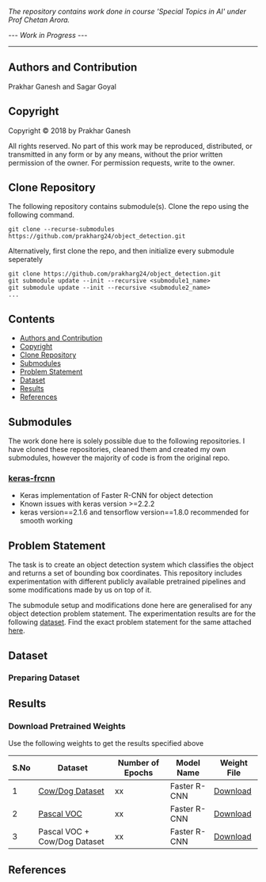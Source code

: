 *The repository contains work done in course 'Special Topics in AI' under Prof Chetan Arora.*

*--- Work in Progress ---*

-------

## Authors and Contribution
Prakhar Ganesh and Sagar Goyal

## Copyright

Copyright © 2018 by Prakhar Ganesh

All rights reserved. No part of this work may be reproduced, distributed, or transmitted in any form or by any means, without the prior written permission of the owner. For permission requests, write to the owner.

## Clone Repository

The following repository contains submodule(s). Clone the repo using the following command.
```
git clone --recurse-submodules https://github.com/prakharg24/object_detection.git
```

Alternatively, first clone the repo, and then initialize every submodule seperately
```
git clone https://github.com/prakharg24/object_detection.git
git submodule update --init --recursive <submodule1_name>
git submodule update --init --recursive <submodule2_name>
...
```

## Contents

* [Authors and Contribution](#authors-and-contribution)
* [Copyright](#copyright)
* [Clone Repository](#clone-repository)
* [Submodules](#submodules)
* [Problem Statement](#problem-statement)
* [Dataset](#dataset)
* [Results](#results)
* [References](#references)

## Submodules

The work done here is solely possible due to the following repositories. I have cloned these repositories, cleaned them and created my own submodules, however the majority of code is from the original repo.

### [keras-frcnn](https://github.com/prakhar24/keras-frcnn)
* Keras implementation of Faster R-CNN for object detection
* Known issues with keras version >=2.2.2
* keras version==2.1.6 and tensorflow version==1.8.0 recommended for smooth working

## Problem Statement

The task is to create an object detection system which classifies the object and returns a set of bounding box coordinates. This repository includes experimentation with different publicly available pretrained pipelines and some modifications made by us on top of it.

The submodule setup and modifications done here are generalised for any object detection problem statement. The experimentation results are for the following [dataset](https://drive.google.com/file/d/1SU5SE13_rRwHHRga0Kb86-D3wU91u7rp/view?usp=sharing). Find the exact problem statement for the same attached [here](https://github.com/prakharg24/object_detection/blob/master/Assignment.pdf).


## Dataset

### Preparing Dataset

## Results

### Download Pretrained Weights

Use the following weights to get the results specified above

| S.No | Dataset | Number of Epochs | Model Name | Weight File |
| ---- | ------- | ---------------- | ---------- | ----------- |
| 1    | [Cow/Dog Dataset]() | xx | Faster R-CNN | [Download](Somelinl) |
| 2    | [Pascal VOC]() | xx | Faster R-CNN | [Download](dsad) |
| 3    | Pascal VOC + Cow/Dog Dataset | xx | Faster R-CNN | [Download](d) |

## References